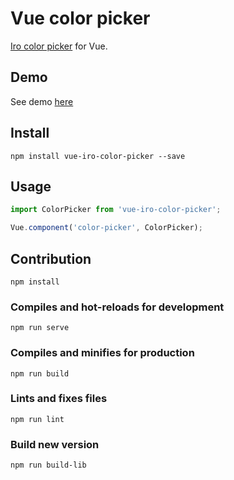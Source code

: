 # Vue color picker

[Iro color picker](https://iro.js.org/) for Vue.

## Demo
See demo [here](https://codepen.io/Shchepotin/pen/ZMzERY?editors=1010)

## Install
```
npm install vue-iro-color-picker --save
```

## Usage
```javascript
import ColorPicker from 'vue-iro-color-picker';

Vue.component('color-picker', ColorPicker);
```

## Contribution
```
npm install
```

### Compiles and hot-reloads for development
```
npm run serve
```

### Compiles and minifies for production
```
npm run build
```

### Lints and fixes files
```
npm run lint
```

### Build new version
```
npm run build-lib
```
